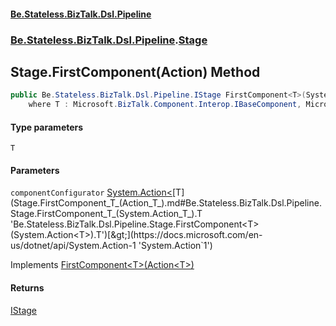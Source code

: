 #### [Be.Stateless.BizTalk.Dsl.Pipeline](README.md 'README')
### [Be.Stateless.BizTalk.Dsl.Pipeline](Be.Stateless.BizTalk.Dsl.Pipeline.md 'Be.Stateless.BizTalk.Dsl.Pipeline').[Stage](Stage.md 'Be.Stateless.BizTalk.Dsl.Pipeline.Stage')

## Stage.FirstComponent<T>(Action<T>) Method

```csharp
public Be.Stateless.BizTalk.Dsl.Pipeline.IStage FirstComponent<T>(System.Action<T> componentConfigurator)
    where T : Microsoft.BizTalk.Component.Interop.IBaseComponent, Microsoft.BizTalk.Component.Interop.IPersistPropertyBag;
```
#### Type parameters

<a name='Be.Stateless.BizTalk.Dsl.Pipeline.Stage.FirstComponent_T_(System.Action_T_).T'></a>

`T`
#### Parameters

<a name='Be.Stateless.BizTalk.Dsl.Pipeline.Stage.FirstComponent_T_(System.Action_T_).componentConfigurator'></a>

`componentConfigurator` [System.Action&lt;](https://docs.microsoft.com/en-us/dotnet/api/System.Action-1 'System.Action`1')[T](Stage.FirstComponent_T_(Action_T_).md#Be.Stateless.BizTalk.Dsl.Pipeline.Stage.FirstComponent_T_(System.Action_T_).T 'Be.Stateless.BizTalk.Dsl.Pipeline.Stage.FirstComponent<T>(System.Action<T>).T')[&gt;](https://docs.microsoft.com/en-us/dotnet/api/System.Action-1 'System.Action`1')

Implements [FirstComponent&lt;T&gt;(Action&lt;T&gt;)](IStage.FirstComponent_T_(Action_T_).md 'Be.Stateless.BizTalk.Dsl.Pipeline.IStage.FirstComponent<T>(System.Action<T>)')

#### Returns
[IStage](IStage.md 'Be.Stateless.BizTalk.Dsl.Pipeline.IStage')